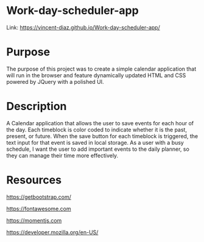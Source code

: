 # Work-day-scheduler-app

Link: https://vincent-diaz.github.io/Work-day-scheduler-app/

# Purpose
  The purpose of this project was to create a simple calendar application that will run in the browser and feature dynamically updated HTML and CSS powered by JQuery with a polished UI.

# Description
  A Calendar application that allows the user to save events for each hour of the day. Each timeblock is color coded to indicate whether it is the past, present, or future. When the save button for each timeblock is triggered, the text input for that event is saved in local storage. As a user with a busy schedule, I want the user to add important events to the daily planner, so they can manage their time more effectively.

# Resources
https://getbootstrap.com/

https://fontawesome.com

https://momentjs.com

https://developer.mozilla.org/en-US/
